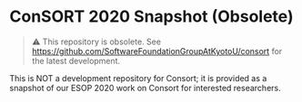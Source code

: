 # ConSORT 2020 Snapshot (Obsolete)

> :warning: This repository is obsolete.  See https://github.com/SoftwareFoundationGroupAtKyotoU/consort for the latest development.

This is NOT a development repository for Consort; it is provided as a snapshot of our ESOP 2020 work on Consort for interested researchers.
